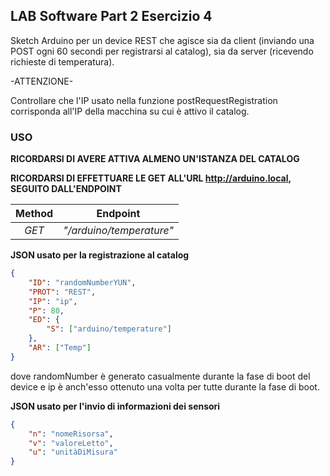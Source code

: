 ## LAB Software Part 2 Esercizio 4

Sketch Arduino per un device REST che agisce sia da client (inviando una POST
ogni 60 secondi per registrarsi al catalog), sia da server (ricevendo richieste
di temperatura).

-ATTENZIONE-

Controllare che l'IP usato nella funzione postRequestRegistration corrisponda all'IP
della macchina su cui è attivo il catalog.

### USO

**RICORDARSI DI AVERE ATTIVA ALMENO UN'ISTANZA DEL CATALOG**

**RICORDARSI DI EFFETTUARE LE GET ALL'URL http://arduino.local, SEGUITO
DALL'ENDPOINT**

| Method | Endpoint|
| :-------:|:-------:|
| *GET*  | *"/arduino/temperature"* |

**JSON usato per la registrazione al catalog**
```json
{
    "ID": "randomNumberYUN",
    "PROT": "REST",
    "IP": "ip",
    "P": 80,
    "ED": {
        "S": ["arduino/temperature"]
    },
    "AR": ["Temp"]
}
```
dove randomNumber è generato casualmente durante la fase di boot del device e ip
è anch'esso ottenuto una volta per tutte durante la fase di boot.

**JSON usato per l'invio di informazioni dei sensori**
```json
{
    "n": "nomeRisorsa",
    "v": "valoreLetto",
    "u": "unitàDiMisura"
}
```

